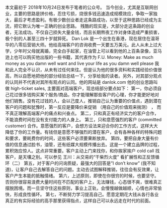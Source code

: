 本文最初于 2018年10月24日发布于笔者的公众号。
当今创业，尤其是互联网创业，主要的思路是拼价格，忍住亏损，烧很多钱迅速造成规模效应，争取一家独大，最后才考虑盈利。有极少数创业者走这条路成功，以至于这种思路已经成为主流，把它默认为唯一正确的创业思路。
残酷的现实是，大部分走这条路的创业者，无法成功。不仅自己损失大量金钱，而且长期熬夜工作对身体造成严重损害，极个别的人甚至三四十岁就猝死。
Dan Lok 是一个出生在香港，现在居住在温哥华的八零后营销大师。他给高端客户的咨询收费一天要五万美元。此人从未上过大学，少年时父母就离婚，完全白手起家，在油管上可以看到他的上百条录像，亚马逊上也可以购买他出版的一些书籍，其代表作为 F.U. Money: Make as much money as you damn well want and live your life as you damn well please
我和此人完全不认识，从未有过任何来往。但是认为他的很多资料和实践经验价值很高，所以自愿地把他的部分经验总结一下，分享给我的读者。另外，对其部分观点的认同并不代表对其所有观点的认同。他的网站是 danlok.com 他的创业思路叫做 high-ticket sales, 主要面对高端客户，现总结部分要点如下：
第一，你必须自己花过很多钱购买某个服务/商品，你才能理解那些客户的心理，你才能更好地对他们销售。没有花过钱的人，会以己度人，推销自己认为重要的价值点，遇到潜在客户的问题和犹豫时，第一反应是要降价来促销 （用自己的价值观来揣测） ， 而不真正理解高端客户的痛点和兴奋点。
第二，只和真正有经济实力的客户合作，不能浪费时间在没有支付能力的人身上。
第三，只和意愿强烈的客户 (committed customer) 合作。意愿强烈的客户，会想方设法来迎合你的工作方式，这样大大降低了你的工作量。有钱但是意愿不够强烈的潜在客户，会有各种各样的特殊问题和要求，要耗费你的时间，这些客户必须要果断放弃。
第四，要把自身大量有价值的信息通过脸书，油管，还有纸媒大规模传播出去。这是一个建立品牌的过程，累积效应惊人。这点非常重要。客户主动上门来找你，和你挨家挨户 cold call 找客户，是天壤之别。可以参见
王川：从交易的“干柴烈火度” 看扩展性和正反馈循环（二）
第五，对于客户的问询质疑，最强大的回答是”I don’t know” (我不知道)，让客户自己去解答自己的问题。主动去试图解释推销，往往会有反效果，让客户产生本能的抵触情绪。
第六，上述原则，即使在你很穷的时候，也要坚守。否则你很容易浪费大量时间在不匹配的客户上，无法赚钱，心态很不爽，很难真正摆脱困境。而一旦坚守住这些原则，事业上正轨，会慢慢越做越顺，心情也非常愉快，形成良性循环。
第七，不断努力学习提高自己。愿意定期花大钱从各行各业真正的有实际经验的高手那里获得指点，这样自己可以永远走在时代的前面。
